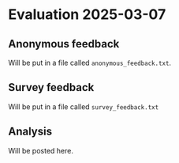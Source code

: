 # Evaluation 2025-03-07

## Anonymous feedback

Will be put in a file called `anonymous_feedback.txt`.

## Survey feedback

Will be put in a file called `survey_feedback.txt`

## Analysis

Will be posted here.
